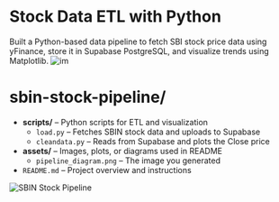 # Stock Data ETL with Python
Built a Python-based data pipeline to fetch SBI stock price data using yFinance, store it in Supabase PostgreSQL, and visualize trends using Matplotlib.
![im](https://github.com/user-attachments/assets/c85f8007-6eeb-46ff-998d-f84448d88e2f)

<!DOCTYPE html>
<html lang="en">
<head>
  <meta charset="UTF-8">
</head>
<body>
  <h1>sbin-stock-pipeline/</h1>
  <ul>
    <li>
      <strong>scripts/</strong> – Python scripts for ETL and visualization
      <ul>
        <li><code>load.py</code> – Fetches SBIN stock data and uploads to Supabase</li>
        <li><code>cleandata.py</code> – Reads from Supabase and plots the Close price</li>
      </ul>
    </li>
    <li>
      <strong>assets/</strong> – Images, plots, or diagrams used in README
      <ul>
        <li><code>pipeline_diagram.png</code> – The image you generated</li>
      </ul>
    </li>
    <li><code>README.md</code> – Project overview and instructions</li>
  </ul>
</body>
</html>
<!DOCTYPE html>
<html>
  <head>
    <title>SBIN Pipeline</title>
  </head>
  <body>
    <img src="https://github.com/user-attachments/assets/1e3214b0-378b-4357-a563-47052d1fbc92" alt="SBIN Stock Pipeline" style="max-width:100%;">
  </body>
</html>


